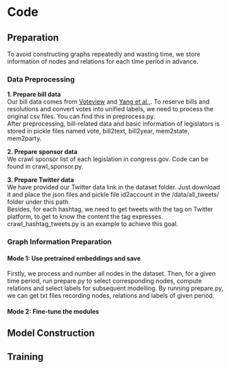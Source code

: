 # Code 

## Preparation
To avoid constructing graphs repeatedly and wasting time, we store information of nodes and relations for each time period in advance. 
### Data Preprocessing
**1. Prepare bill data**  
Our bill data comes from [Voteview](https://voteview.com/data) and [Yang et al.,](http://www.sdspeople.fudan.edu.cn/zywei/data/fudan-USRollCall.zip). To reserve bills and resolutions and convert votes into unified labels, we need to process the original csv files. You can find this in preprocess.py.  
After preprocessing, bill-related data and basic information of legislators is stored in pickle files named vote, bill2text, bill2year, mem2state, mem2party.

**2. Prepare sponsor data**  
We crawl sponsor list of each legislation in congress.gov. Code can be found in crawl_sponsor.py.  

**3. Prepare Twitter data**  
We have provided our Twitter data link in the dataset folder. Just download it and place the json files and pickle file id2account in the /data/all_tweets/ folder under this path.  
Besides, for each hashtag, we need to get tweets with the tag on Twitter platform, to get to know the content the tag expresses. crawl_hashtag_tweets.py is an example to achieve this goal.

### Graph Information Preparation  
#### Mode 1: Use pretrained embeddings and save
Firstly, we process and number all nodes in the dataset. Then, for a given time period, run prepare.py to select corresponding nodes, compute relations and select labels for subsequent modelling. By running prepare.py, we can get txt files recording nodes, relations and labels of given period.  

#### Mode 2: Fine-tune the modules 

## Model Construction




## Training
